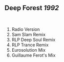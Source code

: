 ## Deep Forest *1992*

 

1. Radio Version
2. Sam Slam Remix
3. RLP Deep Soul Remix
4. RLP Trance Remix
5. Eurosolution Mix
6. Guillaume Ferot's Mix
